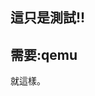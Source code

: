 這只是測試!!
--------------------------------------------------------------------------------------------------------------------------------------------------------------------------------------------------------------------------------------------------------------------------------------------------------------------------------------
需要:qemu
--------------------------------------------------------------------------------------------------------------------------------------------------------------------------------------------------------------------------------------------------------------------------------------------------------------------------------------
就這樣。
